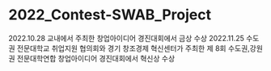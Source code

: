 # 2022_Contest-SWAB_Project

2022.10.28 교내에서 주최한 창업아이디어 경진대회에서 금상 수상
2022.11.25 수도권 전문대학교 취업지원 협의회와 경기 창조경제 혁신센터가 주최한 제 8회 수도권,강원권 전문대학연합 창업아이디어 경진대회에서 혁신상 수상
